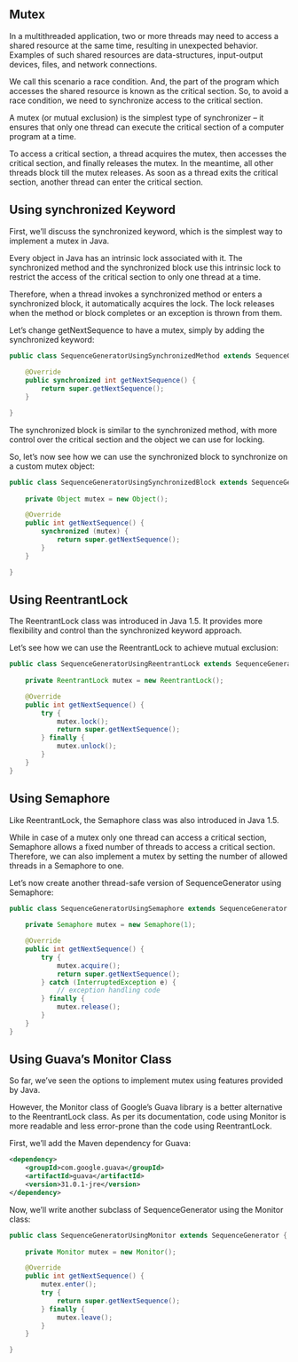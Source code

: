 ##  Mutex
In a multithreaded application, two or more threads may need to access a shared resource at the same time, resulting in unexpected behavior. Examples of such shared resources are data-structures, input-output devices, files, and network connections.

We call this scenario a race condition. And, the part of the program which accesses the shared resource is known as the critical section. So, to avoid a race condition, we need to synchronize access to the critical section.

A mutex (or mutual exclusion) is the simplest type of synchronizer – it ensures that only one thread can execute the critical section of a computer program at a time.

To access a critical section, a thread acquires the mutex, then accesses the critical section, and finally releases the mutex. In the meantime, all other threads block till the mutex releases. As soon as a thread exits the critical section, another thread can enter the critical section.

## Using synchronized Keyword
First, we’ll discuss the synchronized keyword, which is the simplest way to implement a mutex in Java.

Every object in Java has an intrinsic lock associated with it. The synchronized method and the synchronized block use this intrinsic lock to restrict the access of the critical section to only one thread at a time.

Therefore, when a thread invokes a synchronized method or enters a synchronized block, it automatically acquires the lock. The lock releases when the method or block completes or an exception is thrown from them.

Let’s change getNextSequence to have a mutex, simply by adding the synchronized keyword:
``` java
public class SequenceGeneratorUsingSynchronizedMethod extends SequenceGenerator {
    
    @Override
    public synchronized int getNextSequence() {
        return super.getNextSequence();
    }

}
```

The synchronized block is similar to the synchronized method, with more control over the critical section and the object we can use for locking.

So, let’s now see how we can use the synchronized block to synchronize on a custom mutex object:
``` java
public class SequenceGeneratorUsingSynchronizedBlock extends SequenceGenerator {
    
    private Object mutex = new Object();

    @Override
    public int getNextSequence() {
        synchronized (mutex) {
            return super.getNextSequence();
        }
    }

}
```
## Using ReentrantLock
The ReentrantLock class was introduced in Java 1.5. It provides more flexibility and control than the synchronized keyword approach.

Let’s see how we can use the ReentrantLock to achieve mutual exclusion:

```java 
public class SequenceGeneratorUsingReentrantLock extends SequenceGenerator {
    
    private ReentrantLock mutex = new ReentrantLock();

    @Override
    public int getNextSequence() {
        try {
            mutex.lock();
            return super.getNextSequence();
        } finally {
            mutex.unlock();
        }
    }
}
```

## Using Semaphore
Like ReentrantLock, the Semaphore class was also introduced in Java 1.5.

While in case of a mutex only one thread can access a critical section, Semaphore allows a fixed number of threads to access a critical section. Therefore, we can also implement a mutex by setting the number of allowed threads in a Semaphore to one.

Let’s now create another thread-safe version of SequenceGenerator using Semaphore:
``` java
public class SequenceGeneratorUsingSemaphore extends SequenceGenerator {
    
    private Semaphore mutex = new Semaphore(1);

    @Override
    public int getNextSequence() {
        try {
            mutex.acquire();
            return super.getNextSequence();
        } catch (InterruptedException e) {
            // exception handling code
        } finally {
            mutex.release();
        }
    }
}
```

## Using Guava’s Monitor Class
So far, we’ve seen the options to implement mutex using features provided by Java.

However, the Monitor class of Google’s Guava library is a better alternative to the ReentrantLock class. As per its documentation, code using Monitor is more readable and less error-prone than the code using ReentrantLock.

First, we’ll add the Maven dependency for Guava:
``` xml
<dependency>
    <groupId>com.google.guava</groupId>
    <artifactId>guava</artifactId>
    <version>31.0.1-jre</version>
</dependency>
```
Now, we’ll write another subclass of SequenceGenerator using the Monitor class:
``` java
public class SequenceGeneratorUsingMonitor extends SequenceGenerator {
    
    private Monitor mutex = new Monitor();

    @Override
    public int getNextSequence() {
        mutex.enter();
        try {
            return super.getNextSequence();
        } finally {
            mutex.leave();
        }
    }

}
```